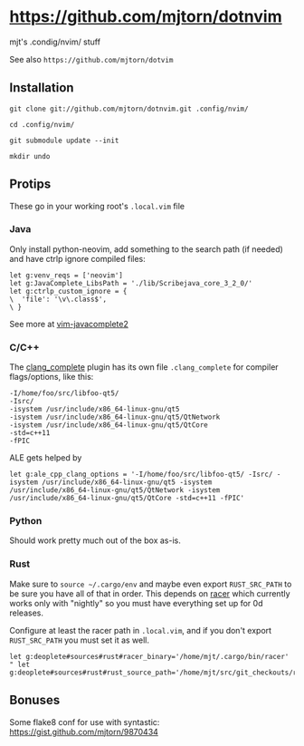 # https://github.com/mjtorn/dotnvim

mjt's .condig/nvim/ stuff

See also `https://github.com/mjtorn/dotvim`

## Installation

    git clone git://github.com/mjtorn/dotnvim.git .config/nvim/

    cd .config/nvim/

    git submodule update --init

    mkdir undo

## Protips

These go in your working root's `.local.vim` file

### Java

Only install python-neovim, add something to the search path (if needed)
and have ctrlp ignore compiled files:

```vim
let g:venv_reqs = ['neovim']
let g:JavaComplete_LibsPath = './lib/Scribejava_core_3_2_0/'
let g:ctrlp_custom_ignore = {
\  'file': '\v\.class$',
\ }
```

See more at [vim-javacomplete2](https://github.com/artur-shaik/vim-javacomplete2)

### C/C++

The [clang_complete](https://github.com/Rip-Rip/clang_complete) plugin has its own
file `.clang_complete` for compiler flags/options, like this:

```
-I/home/foo/src/libfoo-qt5/
-Isrc/
-isystem /usr/include/x86_64-linux-gnu/qt5
-isystem /usr/include/x86_64-linux-gnu/qt5/QtNetwork
-isystem /usr/include/x86_64-linux-gnu/qt5/QtCore
-std=c++11
-fPIC
```

ALE gets helped by

```vim
let g:ale_cpp_clang_options = '-I/home/foo/src/libfoo-qt5/ -Isrc/ -isystem /usr/include/x86_64-linux-gnu/qt5 -isystem /usr/include/x86_64-linux-gnu/qt5/QtNetwork -isystem /usr/include/x86_64-linux-gnu/qt5/QtCore -std=c++11 -fPIC'
```

### Python

Should work pretty much out of the box as-is.

### Rust

Make sure to `source ~/.cargo/env` and maybe even export `RUST_SRC_PATH` to be
sure you have all of that in order. This depends on [racer](https://github.com/racer-rust/racer)
which currently works only with "nightly" so you must have everything set up
for 0d releases.

Configure at least the racer path in `.local.vim`, and if you don't export `RUST_SRC_PATH`
you must set it as well.

```vim
let g:deoplete#sources#rust#racer_binary='/home/mjt/.cargo/bin/racer'
" let g:deoplete#sources#rust#rust_source_path='/home/mjt/src/git_checkouts/rust/src'
```

## Bonuses

Some flake8 conf for use with syntastic: https://gist.github.com/mjtorn/9870434

